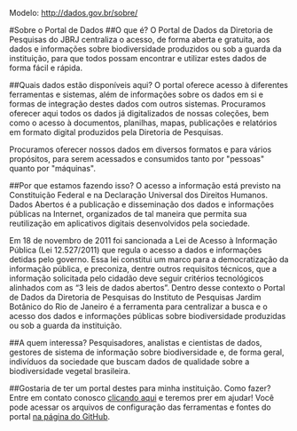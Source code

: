 Modelo: http://dados.gov.br/sobre/

#Sobre o Portal de Dados
##O que é?
O Portal de Dados da Diretoria de Pesquisas do JBRJ centraliza o acesso, de forma aberta e gratuita, aos dados e informações sobre biodiversidade produzidos ou sob a guarda da instituição, para que todos possam encontrar e utilizar estes dados de forma fácil e rápida.

##Quais dados estão disponíveis aqui?
O portal oferece acesso à diferentes ferramentas e sistemas, além de informações sobre os dados em si e formas de integração destes dados com outros sistemas. Procuramos oferecer aqui todos os dados já digitalizados de nossas coleções, bem como o acesso à documentos, planilhas, mapas, publicações e relatórios em formato digital produzidos pela Diretoria de Pesquisas.

Procuramos oferecer nossos dados em diversos formatos e para vários propósitos, para serem acessados e consumidos tanto por "pessoas" quanto por "máquinas".

##Por que estamos fazendo isso?
O acesso a informação está previsto na Constituição Federal e na Declaração Universal dos Direitos Humanos. Dados Abertos é a publicação e disseminação dos dados e informações públicas na Internet, organizados de tal maneira que permita sua reutilização em aplicativos digitais desenvolvidos pela sociedade.

Em 18 de novembro de 2011 foi sancionada a Lei de Acesso à Informação Pública (Lei 12.527/2011) que regula o acesso a dados e informações detidas pelo governo. Essa lei constitui um marco para a democratização da informação pública, e preconiza, dentre outros requisitos técnicos, que a informação solicitada pelo cidadão deve seguir critérios tecnológicos alinhados com as “3 leis de dados abertos”. Dentro desse contexto o Portal de Dados da Diretoria de Pesquisas do Instituto de Pesquisas Jardim Botânico do Rio de Janeiro é a ferramenta para centralizar a busca e o acesso dos dados e informações públicas sobre biodiversidade produzidas ou sob a guarda da instituição.

##A quem interessa?
Pesquisadores, analistas e cientistas de dados, gestores de sistema de informação sobre biodiversidade e, de forma geral, indivíduos da sociedade que buscam dados de qualidade sobre a biodiversidade vegetal brasileira.

##Gostaria de ter um portal destes para minha instituição. Como fazer?
Entre em contato conosco [clicando aqui](http://dados.jbrj.gov.br/contato.php) e teremos prer em ajudar! Você pode acessar os arquivos de configuração das ferramentas e fontes do portal [na página do GitHub](https://github.com/DIPEQ-JBRJ/portal_de_dados_jbrj).

